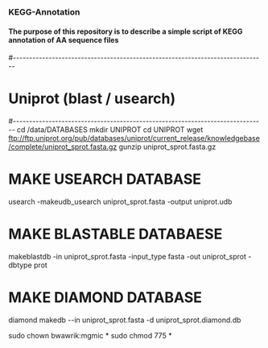 ### KEGG-Annotation
#### The purpose of this repository is to describe a simple script of KEGG annotation of AA sequence files

#------------------------------------------------------------------------------
# Uniprot (blast / usearch)
#------------------------------------------------------------------------------
cd /data/DATABASES
mkdir UNIPROT
cd UNIPROT
wget ftp://ftp.uniprot.org/pub/databases/uniprot/current_release/knowledgebase/complete/uniprot_sprot.fasta.gz
gunzip uniprot_sprot.fasta.gz

# MAKE USEARCH DATABASE
usearch -makeudb_usearch uniprot_sprot.fasta -output uniprot.udb

# MAKE BLASTABLE DATABAESE
makeblastdb -in uniprot_sprot.fasta -input_type fasta -out uniprot_sprot -dbtype prot

# MAKE DIAMOND DATABASE
diamond makedb --in uniprot_sprot.fasta -d uniprot_sprot.diamond.db


sudo chown bwawrik:mgmic *
sudo chmod 775 *
